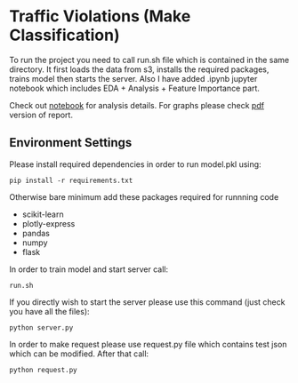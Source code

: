 # Traffic Violations (Make Classification)

To run the project you need to call run.sh file which is contained in the same directory. It first loads the data from s3, installs the required packages, trains model then starts the server. Also I have added .ipynb jupyter notebook which includes EDA + Analysis + Feature Importance part. <br>

Check out [notebook](https://github.com/Rajasvi/traffic-violations-make-classification/blob/main/traffic_violations.ipynb]) for analysis details. For graphs please check [pdf](https://github.com/Rajasvi/traffic-violations-make-classification/blob/main/traffic_violations.pdf]) version of report.

## Environment Settings
Please install required dependencies in order to run model.pkl using:
```
pip install -r requirements.txt
```
Otherwise bare minimum add these packages required for runnning code

- scikit-learn
- plotly-express
- pandas
- numpy
- flask

In order to train model and start server call:
```
run.sh
```
If you directly wish to start the server please use this command (just check you have all the files): <br>
```
python server.py
```
In order to make request please use request.py file which contains test json which can be modified. After that call: 
<br>

```
python request.py
```
